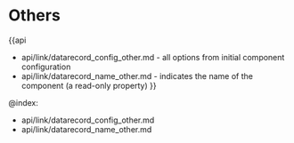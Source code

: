 Others
=======

{{api
- api/link/datarecord_config_other.md - all options from initial component configuration
- api/link/datarecord_name_other.md - indicates the name of the component (a read-only property)
}}

@index:
- api/link/datarecord_config_other.md
- api/link/datarecord_name_other.md


